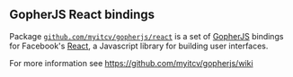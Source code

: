 ## GopherJS React bindings

Package [`github.com/myitcv/gopherjs/react`](https://godoc.org/github.com/myitcv/gopherjs/react) is a set of
[GopherJS](https://github.com/gopherjs/gopherjs) bindings for Facebook's [React](https://facebook.github.io/react/), a
Javascript library for building user interfaces.

For more information see https://github.com/myitcv/gopherjs/wiki
